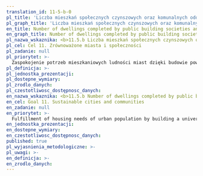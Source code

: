```yaml
---
translation_id: 11-5-b-0
pl_title: 'Liczba mieszkań społecznych czynszowych oraz komunalnych oddanych do użytkowania w miastach w przeliczeniu na 1 tys. ludności'
pl_graph_title: 'Liczba mieszkań społecznych czynszowych oraz komunalnych oddanych do użytkowania w miastach w przeliczeniu na 1 tys. ludności'
en_title: Number of dwellings completed by public building societies and municipalities in urban areas per 1 thous. population
en_graph_title: Number of dwellings completed by public building societies and municipalities in urban areas per 1 thous. population
pl_nazwa_wskaznika: <b>11.5.b Liczba mieszkań społecznych czynszowych oraz komunalnych oddanych do użytkowania w miastach w przeliczeniu na 1 tys. ludności</b>
pl_cel: Cel 11. Zrównoważone miasta i społeczności
pl_zadanie: null
pl_priorytet: >-
  Zaspokojenie potrzeb mieszkaniowych ludności miast dzięki budowie powszechnego i dostępnego rynku mieszkaniowego, w tym szczególnie poprzez rozwój mieszkalnictwa społecznego
pl_definicja: >-
pl_jednostka_prezentacji:
pl_dostepne_wymiary:
pl_zrodlo_danych:
pl_czestotliwosc_dostępnosc_danych:
en_nazwa_wskaznika: <b>11.5.b Number of dwellings completed by public building societies and municipalities in urban areas per 1 thous. population</b>
en_cel: Goal 11. Sustainable cities and communities
en_zadanie: null
en_priorytet: >-
  Fulfillment of housing needs of urban population by building a universal and accessible housing market, including the development of social housing
en_jednostka_prezentacji:
en_dostepne_wymiary:
en_czestotliwosc_dostępnosc_danych:
published: true
pl_wyjasnienia_metodologiczne: >-
pl_uwagi: >-
en_definicja: >-
en_zrodlo_danych:
---
```

